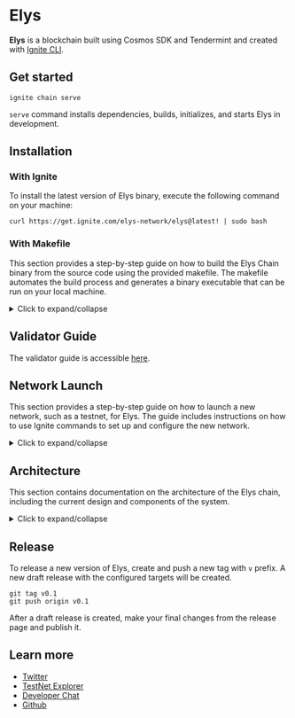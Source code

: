 # Elys

**Elys** is a blockchain built using Cosmos SDK and Tendermint and created with [Ignite CLI](https://ignite.com/cli).

## Get started

```
ignite chain serve
```

`serve` command installs dependencies, builds, initializes, and starts Elys in development.

## Installation

### With Ignite

To install the latest version of Elys binary, execute the following command on your machine:

```
curl https://get.ignite.com/elys-network/elys@latest! | sudo bash
```

### With Makefile

This section provides a step-by-step guide on how to build the Elys Chain binary from the source code using the provided makefile. The makefile automates the build process and generates a binary executable that can be run on your local machine.

<details>
<summary>Click to expand/collapse</summary>

1. Clone the Elys chain repository:

```bash
git clone https://github.com/elys-network/elys.git
```

2. Navigate to the cloned repository:

```bash
cd elys
```

3. Optionally, checkout the specific branch or tag you want to build:

```bash
git checkout <branch or tag>
```

4. Ensure that you have the necessary dependencies installed. For instance, on Ubuntu you need to install the `make` tool:

```bash
sudo apt-get install --yes make
```

5. Run the `make build` command to build the binary:

```bash
make build
```

6. The binary will be generated in the `./build` directory. You can run the binary using the following command:

```bash
./build/elysd
```

You can also use the `make install` command to install the binary in the `bin` directory of your `GOPATH`.

</details>

## Validator Guide

The validator guide is accessible [here](./validator.md).

## Network Launch

This section provides a step-by-step guide on how to launch a new network, such as a testnet, for Elys. The guide includes instructions on how to use Ignite commands to set up and configure the new network.

<details>
<summary>Click to expand/collapse</summary>

### Coordinator Configuration

To publish the information about Elys chain as a coordinator, run the following command:

```
ignite network chain publish github.com/elys-network/elys --tag v0.1.0 --chain-id elystestnet-1 --account-balance 10000000000uelys
```

### Validator Configuration

This documentation presupposes the validator node is currently operational on `Ubuntu 22.04.2 LTS`.

#### Prerequisites

Before launching a validator node, a set of tools must be installed.

To install the `build-essential` package, enter the following command:

```
sudo apt install build-essential
```

Install `go` version `1.19`

```
cd /tmp
wget https://go.dev/dl/go1.19.7.linux-amd64.tar.gz
sudo rm -rf /usr/local/go
sudo tar -C /usr/local -xzf go1.19.7.linux-amd64.tar.gz
```

Append the following line to the end of the `~/.bashrc` file:

```
export PATH=$PATH:/usr/local/go/bin:$HOME/go/bin
```

Run the following command:

```
go version
```

This should return the following output:

```
go version go1.19.7 linux/amd64
```

Install `ignite-cli`

Enter the following command to install the `ignite-cli` command:

```
curl https://get.ignite.com/cli! | bash
```

Then run the following command:

```
ignite network
```

Install the latest version of Elys binary by running the following command:

```
curl https://get.ignite.com/elys-network/elys@latest! | sudo bash
```

Enter the following command to initialize the validator node and request to join the network:

```
ignite network chain init 12
ignite network chain join 12 --amount 95000000uelys
```

The coordinator will then have to approve the validator requests with the following commands:

```
ignite network request list 12
ignite network request approve 12 <REQUEST_ID>,<REQUEST_ID>
```

Once all the validators needed for the validator set are approved, to launch the chain use the following command:

```
ignite network chain launch 12
```

Each validator is now ready to prepare their nodes for launch by using this command:

```
ignite network chain prepare 12
```

The output of this command will show a command that a validator would use to launch their node such as:

```
elysd start --home $HOME/spn/12 2> elysd.log &
```

A systemd service can be created to auto-start the `elysd` service.

Create the new file `/etc/systemd/system/elysd.service` with this content:

```
[Unit]
Description=Elysd Service
Wants=network.target
After=network.target

[Service]
Environment=HOME=/home/ubuntu
Type=simple
Restart=on-failure
WorkingDirectory=/home/ubuntu
SyslogIdentifier=elysd.user-daemon
ExecStart=/home/ubuntu/go/bin/elysd start --home spn/12 2>&1
ExecStop=/usr/bin/pkill elysd

[Install]
WantedBy=multi-user.target
```

Then you can use those commands to enable and start the service:

```
sudo systemctl enable elysd.service
sudo systemctl start elysd.service
```

You can check the status of the service at any time using this command:

```
sudo systemctl status elysd.service
```

Or follow the service logs by using this command:

```
sudo journalctl -u elysd.service -f
```

</details>

## Architecture

This section contains documentation on the architecture of the Elys chain, including the current design and components of the system.

<details>
<summary>Click to expand/collapse</summary>

### Boilerplate Generation

The boilerplate was generated using `ignite CLI`, which provides a convenient way to generate new chains, modules, messages, and more. The initial modules that are part of the repository include `AssetProfile` and `LiquidityProvider`, both of which were generated using the `ignite CLI`.

`AssetProfile` requires all changes to go through governance proposals (i.e., adding, updating, or deleting an asset profile entry). Similarly, any modules that expose parameters must require governance proposals to update the module parameters.

### Configuration File

The repository also includes a `config.yml` file, which provides a convenient way to initiate the genesis account, set up a faucet for testnet, define initial validators, and override initial genesis states. Although `ignite` provides the network layer that allows for easy onboarding of new validators to a chain network, the `config.yml` file can be used to specify additional configurations.

In the current `config.yml` file, additional denom metadata has been defined to allow for easy setting of the ELYS amount using any exponent (decimal precision) following the EVMOS good practices. The governance params have also been overridden to reduce the voting period to 20 seconds for local test purposes. Multiple `config.yml` files can be created for each environment (local, testnet, mainnet) with their specific parameters.

### Asset Profile

#### Add Entry using Gov Proposal

A proposal can be submitted to add one or multiple entries in the asset profile module. The proposal must be in the following format:

```json
{
  "title": "add new entries",
  "description": "add new entries",
  "messages": [
    {
      "@type": "/elysnetwork.elys.assetprofile.MsgCreateEntry",
      "authority": "elys10d07y265gmmuvt4z0w9aw880jnsr700j6z2zm3",
      "baseDenom": "mytoken2",
      "decimals": "18",
      "denom": "mytoken",
      "path": "",
      "ibcChannelId": "1",
      "ibcCounterpartyChannelId": "1",
      "displayName": "mytoken",
      "displaySymbol": "mytoken",
      "network": "",
      "address": "",
      "externalSymbol": "mytoken",
      "transferLimit": "",
      "permissions": [],
      "unitDenom": "mytoken",
      "ibcCounterpartyDenom": "mytoken",
      "ibcCounterpartyChainId": "test"
    },
    {
      "@type": "/elysnetwork.elys.assetprofile.MsgCreateEntry",
      "authority": "elys10d07y265gmmuvt4z0w9aw880jnsr700j6z2zm3",
      "baseDenom": "mytoken3",
      "decimals": "18",
      "denom": "mytoken",
      "path": "",
      "ibcChannelId": "1",
      "ibcCounterpartyChannelId": "1",
      "displayName": "mytoken",
      "displaySymbol": "mytoken",
      "network": "",
      "address": "",
      "externalSymbol": "mytoken",
      "transferLimit": "",
      "permissions": [],
      "unitDenom": "mytoken",
      "ibcCounterpartyDenom": "mytoken",
      "ibcCounterpartyChainId": "test"
    }
  ],
  "deposit": "10000000uelys"
}
```

To submit a proposal, use the following command:

```
elysd tx gov submit-proposal /tmp/proposal.json --from alice --yes
```

To vote on a proposal, use the following command:

```
elysd tx gov vote 1 yes --from alice --yes
```

#### Update Entry using Gov Proposal

A proposal can be submitted to update one or multiple entries in the asset profile module. The proposal must be in the following format:

```json
{
  "title": "update existing entries",
  "description": "update existing entries",
  "messages": [
    {
      "@type": "/elysnetwork.elys.assetprofile.MsgUpdateEntry",
      "authority": "elys10d07y265gmmuvt4z0w9aw880jnsr700j6z2zm3",
      "baseDenom": "mytoken2",
      "decimals": "18",
      "denom": "mytoken2",
      "path": "",
      "ibcChannelId": "1",
      "ibcCounterpartyChannelId": "1",
      "displayName": "mytoken2",
      "displaySymbol": "mytoken2",
      "network": "",
      "address": "",
      "externalSymbol": "mytoken2",
      "transferLimit": "",
      "permissions": [],
      "unitDenom": "mytoken2",
      "ibcCounterpartyDenom": "mytoken2",
      "ibcCounterpartyChainId": "test"
    }
  ],
  "deposit": "10000000uelys"
}
```

To submit a proposal, use the following command:

```
elysd tx gov submit-proposal /tmp/proposal.json --from alice --yes
```

To vote on a proposal, use the following command:

```
elysd tx gov vote 1 yes --from alice --yes
```

#### Delete Entry using Gov Proposal

A proposal can be submitted to delete one or multiple entries in the asset profile module. The proposal must be in the following format:

```json
{
  "title": "delete entries",
  "description": "delete entries",
  "messages": [
    {
      "@type": "/elysnetwork.elys.assetprofile.MsgDeleteEntry",
      "authority": "elys10d07y265gmmuvt4z0w9aw880jnsr700j6z2zm3",
      "baseDenom": "mytoken2"
    }
  ],
  "deposit": "10000000uelys"
}
```

To submit a proposal, use the following command:

```
elysd tx gov submit-proposal /tmp/proposal.json --from alice --yes
```

To vote on a proposal, use the following command:

```
elysd tx gov vote 1 yes --from alice --yes
```

#### CLI to Query List of Entries

To query the list of entries in the asset profile module, use the following command:

```
elysd q assetprofile list-entry
```

### Tokenomics

#### Set Genesis Inflation parameters using Gov Proposal

A proposal can be submitted to set the genesis inflation parameters in the tokenomics module. The proposal must be in the following format:

```json
{
  "title": "set new genesis inflation params",
  "description": "set new genesis inflation params",
  "messages": [
    {
      "@type": "/elysnetwork.elys.tokenomics.MsgUpdateGenesisInflation",
      "authority": "elys10d07y265gmmuvt4z0w9aw880jnsr700j6z2zm3",
      "inflation": {
        "lmRewards": "9999999",
        "icsStakingRewards": "9999999",
        "communityFund": "9999999",
        "strategicReserve": "9999999",
        "teamTokensVested": "9999999"
      },
      "seedVesting": "9999999",
      "strategicSalesVesting": "9999999"
    }
  ],
  "deposit": "10000000uelys"
}
```

To submit a proposal, use the following command:

```
elysd tx gov submit-proposal /tmp/proposal.json --from alice --yes
```

To vote on a proposal, use the following command:

```
elysd tx gov vote 1 yes --from alice --yes
```

#### CLI to Query the Genesis Inflation parameters

To query the gensis inflation parameters in the tokenomics module, use the following command:

```
elysd q tokenomics show-genesis-inflation
```

#### Add Airdrop entry using Gov Proposal

A proposal can be submitted to add one or multiple airdrop entries in the tokenomics module. The proposal must be in the following format:

```json
{
  "title": "add new airdrop entries",
  "description": "add new airdrop entries",
  "messages": [
    {
      "@type": "/elysnetwork.elys.tokenomics.MsgCreateAirdrop",
      "authority": "elys10d07y265gmmuvt4z0w9aw880jnsr700j6z2zm3",
      "intent": "AtomStakers",
      "amount": "9999999"
    },
    {
      "@type": "/elysnetwork.elys.tokenomics.MsgCreateAirdrop",
      "authority": "elys10d07y265gmmuvt4z0w9aw880jnsr700j6z2zm3",
      "intent": "RowanStakersLP",
      "amount": "9999999"
    },
    {
      "@type": "/elysnetwork.elys.tokenomics.MsgCreateAirdrop",
      "authority": "elys10d07y265gmmuvt4z0w9aw880jnsr700j6z2zm3",
      "intent": "Juno",
      "amount": "9999999"
    },
    {
      "@type": "/elysnetwork.elys.tokenomics.MsgCreateAirdrop",
      "authority": "elys10d07y265gmmuvt4z0w9aw880jnsr700j6z2zm3",
      "intent": "Osmo",
      "amount": "9999999"
    },
    {
      "@type": "/elysnetwork.elys.tokenomics.MsgCreateAirdrop",
      "authority": "elys10d07y265gmmuvt4z0w9aw880jnsr700j6z2zm3",
      "intent": "Evmos",
      "amount": "9999999"
    }
  ],
  "deposit": "10000000uelys"
}
```

To submit a proposal, use the following command:

```
elysd tx gov submit-proposal /tmp/proposal.json --from alice --yes
```

To vote on a proposal, use the following command:

```
elysd tx gov vote 1 yes --from alice --yes
```

#### Update Airdrop entry using Gov Proposal

A proposal can be submitted to update one or multiple airdrop entries in the tokenomics module. The proposal must be in the following format:

```json
{
  "title": "update existing entries",
  "description": "update existing entries",
  "messages": [
    {
      "@type": "/elysnetwork.elys.tokenomics.MsgUpdateAirdrop",
      "authority": "elys10d07y265gmmuvt4z0w9aw880jnsr700j6z2zm3",
      "intent": "AtomStakers",
      "amount": "9999999"
    }
  ],
  "deposit": "10000000uelys"
}
```

To submit a proposal, use the following command:

```
elysd tx gov submit-proposal /tmp/proposal.json --from alice --yes
```

To vote on a proposal, use the following command:

```
elysd tx gov vote 1 yes --from alice --yes
```

#### Delete Airdrop entry using Gov Proposal

A proposal can be submitted to delete one or multiple airdrop entries in the tokenomics module. The proposal must be in the following format:

```json
{
  "title": "delete airdrop entries",
  "description": "delete airdrop entries",
  "messages": [
    {
      "@type": "/elysnetwork.elys.tokenomics.MsgDeleteAirdrop",
      "authority": "elys10d07y265gmmuvt4z0w9aw880jnsr700j6z2zm3",
      "intent": "AtomStakers"
    }
  ],
  "deposit": "10000000uelys"
}
```

To submit a proposal, use the following command:

```
elysd tx gov submit-proposal /tmp/proposal.json --from alice --yes
```

To vote on a proposal, use the following command:

```
elysd tx gov vote 1 yes --from alice --yes
```

#### CLI to Query List of Airdrop entries

To query the list of airdrop entries in the tokenomics module, use the following command:

```
elysd q tokenomics list-airdrop
```

#### Add Time-Based-Inflation entry using Gov Proposal

A proposal can be submitted to add one or multiple time-based-inflation entries in the tokenomics module. The proposal must be in the following format:

```json
{
  "title": "add new time-based-inflation entries",
  "description": "add new time-based-inflation entries",
  "messages": [
    {
      "@type": "/elysnetwork.elys.tokenomics.MsgCreateTimeBasedInflation",
      "authority": "elys10d07y265gmmuvt4z0w9aw880jnsr700j6z2zm3",
      "startBlockHeight": "1",
      "endBlockHeight": "6307200",
      "description": "1st Year Inflation",
      "inflation": {
        "lmRewards": "9999999",
        "icsStakingRewards": "9999999",
        "communityFund": "9999999",
        "strategicReserve": "9999999",
        "teamTokensVested": "9999999"
      }
    },
    {
      "@type": "/elysnetwork.elys.tokenomics.MsgCreateTimeBasedInflation",
      "authority": "elys10d07y265gmmuvt4z0w9aw880jnsr700j6z2zm3",
      "startBlockHeight": "6307201",
      "endBlockHeight": "6307200",
      "description": "2nd Year Inflation",
      "inflation": {
        "lmRewards": "9999999",
        "icsStakingRewards": "9999999",
        "communityFund": "9999999",
        "strategicReserve": "9999999",
        "teamTokensVested": "9999999"
      }
    },
    {
      "@type": "/elysnetwork.elys.tokenomics.MsgCreateTimeBasedInflation",
      "authority": "elys10d07y265gmmuvt4z0w9aw880jnsr700j6z2zm3",
      "startBlockHeight": "12614402",
      "endBlockHeight": "18921602",
      "description": "3rd Year Inflation",
      "inflation": {
        "lmRewards": "9999999",
        "icsStakingRewards": "9999999",
        "communityFund": "9999999",
        "strategicReserve": "9999999",
        "teamTokensVested": "9999999"
      }
    }
  ],
  "deposit": "10000000uelys"
}
```

To submit a proposal, use the following command:

```
elysd tx gov submit-proposal /tmp/proposal.json --from alice --yes
```

To vote on a proposal, use the following command:

```
elysd tx gov vote 1 yes --from alice --yes
```

#### Update Time-Based-Inflation entry using Gov Proposal

A proposal can be submitted to update one or multiple time-based-inflation entries in the tokenomics module. The proposal must be in the following format:

```json
{
  "title": "update existing time-based-inflation entries",
  "description": "update existing time-based-inflation entries",
  "messages": [
    {
      "@type": "/elysnetwork.elys.tokenomics.MsgUpdateTimeBasedInflation",
      "authority": "elys10d07y265gmmuvt4z0w9aw880jnsr700j6z2zm3",
      "startBlockHeight": "12614402",
      "endBlockHeight": "18921602",
      "description": "Updated 3rd Year Inflation",
      "inflation": {
        "lmRewards": "9999999",
        "icsStakingRewards": "9999999",
        "communityFund": "9999999",
        "strategicReserve": "9999999",
        "teamTokensVested": "9999999"
      }
    }
  ],
  "deposit": "10000000uelys"
}
```

To submit a proposal, use the following command:

```
elysd tx gov submit-proposal /tmp/proposal.json --from alice --yes
```

To vote on a proposal, use the following command:

```
elysd tx gov vote 1 yes --from alice --yes
```

#### Delete Time-Based-Inflation entry using Gov Proposal

A proposal can be submitted to delete one or multiple time-based-inflation entries in the tokenomics module. The proposal must be in the following format:

```json
{
  "title": "delete time-based-inflation entries",
  "description": "delete time-based-inflation entries",
  "messages": [
    {
      "@type": "/elysnetwork.elys.tokenomics.MsgDeleteTimeBasedInflation",
      "authority": "elys10d07y265gmmuvt4z0w9aw880jnsr700j6z2zm3",
      "startBlockHeight": "12614402",
      "endBlockHeight": "18921602"
    }
  ],
  "deposit": "10000000uelys"
}
```

To submit a proposal, use the following command:

```
elysd tx gov submit-proposal /tmp/proposal.json --from alice --yes
```

To vote on a proposal, use the following command:

```
elysd tx gov vote 1 yes --from alice --yes
```

#### CLI to Query List of Time-Based-Inflation entries

To query the list of the time-based-inflation entries in the tokenomics module, use the following command:

```
elysd q tokenomics list-time-based-inflation
```

</details>

## Release

To release a new version of Elys, create and push a new tag with `v` prefix. A new draft release with the configured targets will be created.

```
git tag v0.1
git push origin v0.1
```

After a draft release is created, make your final changes from the release page and publish it.

## Learn more

- [Twitter](https://twitter.com/elys_network)
- [TestNet Explorer](https://testnet.elys.network)
- [Developer Chat](https://discord.gg/3JtgtGJ3By)
- [Github](https://github.com/elys-network)
